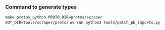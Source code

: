 ### Command to generate types
``make protos_python PROTO_DIR=protos/scraper OUT_DIR=tools/scraper/protos``
``uv run python3 tools/patch_pb_imports.py``